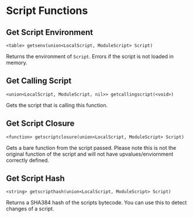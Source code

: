 # Script Functions

## Get Script Environment
```syn
<table> getsenv(union<LocalScript, ModuleScript> Script)  
```
Returns the environment of `Script`. Errors if the script is not loaded in memory.
## Get Calling Script
```syn
<union<LocalScript, ModuleScript, nil>> getcallingscript(<void>)  
```
Gets the script that is calling this function.
## Get Script Closure
```syn
<function> getscriptclosure(union<LocalScript, ModuleScript> Script)  
```
Gets a bare function from the script passed. Please note this is not the original function of the script and will not have upvalues/enviornment correctly defined.
## Get Script Hash
```syn
<string> getscripthash(union<LocalScript, ModuleScript> Script)  
```
Returns a SHA384 hash of the scripts bytecode. You can use this to detect changes of a script.